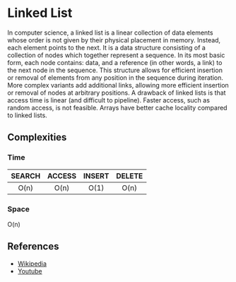# Linked List

In computer science, a linked list is a linear collection of data elements whose order is not given by their physical placement in memory. Instead, each element points to the next. It is a data structure consisting of a collection of nodes which together represent a sequence. In its most basic form, each node contains: data, and a reference (in other words, a link) to the next node in the sequence. This structure allows for efficient insertion or removal of elements from any position in the sequence during iteration. More complex variants add additional links, allowing more efficient insertion or removal of nodes at arbitrary positions. A drawback of linked lists is that access time is linear (and difficult to pipeline). Faster access, such as random access, is not feasible. Arrays have better cache locality compared to linked lists.

## Complexities

### Time

| SEARCH | ACCESS | INSERT | DELETE |
| :----: | :----: | :----: | :----: |
|  O(n)  |  O(n)  |  O(1)  |  O(n)  |

### Space

O(n)

## References

- [Wikipedia](https://en.wikipedia.org/wiki/Linked_list)
- [Youtube](https://youtu.be/RBSGKlAvoiM?t=2102)
